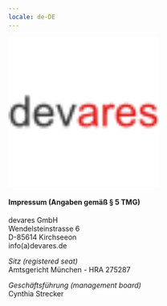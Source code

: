 ```yaml
---
locale: de-DE
---
```

<img src="assets/images/devares_path.svg" width="300"/>

#### Impressum (Angaben gemäß § 5 TMG)
devares GmbH<br/>
Wendelsteinstrasse 6<br/>
D-85614 Kirchseeon<br/>
info(a)devares.de

_Sitz (registered seat)_<br/>
Amtsgericht München - HRA 275287

_Geschäftsführung (management board)_<br/>
Cynthia Strecker